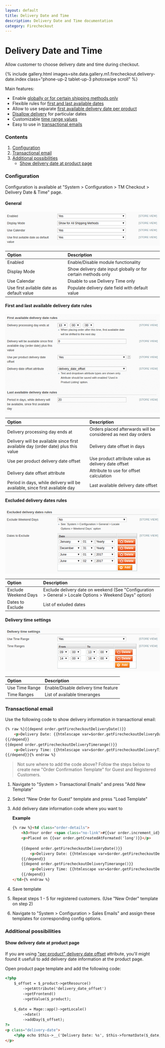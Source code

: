 ```yaml
---
layout: default
title: Delivery Date and Time
description: Delivery Date and Time documentation
category: Firecheckout
---
```


# Delivery Date and Time

Allow customer to choose delivery date and time during checkout.

{% include gallery.html images=site.data.gallery.m1.firecheckout.delivery-date.index class="phone-up-2 tablet-up-3 photoswipe scroll" %}

Main features:

 -  Enable [globally or for certain shipping methods only](#general)
 -  Flexible rules for [first and last available dates](#first-and-last-available-delivery-date-rules)
 -  Allow to use separate [first available delivery date per product](#first-and-last-available-delivery-date-rules)
 -  [Disallow delivery](#excluded-delivery-dates-rules) for particular dates
 -  Customizable [time range values](#delivery-time-settings)
 -  Easy to use in [transactional emails](#transactional-email)

### Contents

 1. [Configuration](#configuration)
 3. [Transactional email](#transactional-email)
 5. [Additional possibilities](#additional-possibilities)
    -  [Show delivery date at product page](#show-delivery-date-at-product-page)

### Configuration

Configuration is available at
"System > Configuration > TM Checkout > Delivery Date &amp; Time" page.

#### General

![General configuration options](/images/m1/firecheckout/delivery-date/configuration/general.png)

Option                                      | Description
:-------------------------------------------|:-----------------------------------
Enabled                                     | Enable/Disable module functionality
Display Mode                                | Show delivery date input globally or for certain methods only
Use Calendar                                | Disable to use Delivery Time only
Use first avilable date as default value    | Populate delivery date field with default value

#### First and last available delivery date rules

![Available delivery date rules](/images/m1/firecheckout/delivery-date/configuration/available-date-rules.png)

Option                                      | Description
:-------------------------------------------|:-----------------------------------
Delivery processing day ends at             | Orders placed afterwards will be considered as next day orders
Delivery will be available since first available day (order date) plus this value | Delivery date offset in days
Use per product delivery date offset        | Use product attribute value as delivery date offset
Delivery date offset attribute              | Attribute to use for offset calculation
Period in days, while delivery will be available, since first available day | Last available delivery date offset

#### Excluded delivery dates rules

![Excluded delivery date rules](/images/m1/firecheckout/delivery-date/configuration/excluded-date-rules.png)

Option                                      | Description
:-------------------------------------------|:-----------------------------------
Exclude Weekend Days                        | Exclude delivery date on weekend (See "Configuration > General > Locale Options > Weekend Days" option)
Dates to Exclude                            | List of exluded dates

#### Delivery time settings

![Delivery time settings](/images/m1/firecheckout/delivery-date/configuration/delivery-time.png)

Option                                      | Description
:-------------------------------------------|:-----------------------------------
Use Time Range                              | Enable/Disable delivery time feature
Time Ranges                                 | List of available timeranges

### Transactional email

Use the following code to show delivery information in transactional email:

```html
{% raw %}{{depend order.getFirecheckoutDeliveryDate()}}
    <p>Delivery Date: {{htmlescape var=$order.getFirecheckoutDeliveryDate()}}</p>
{{/depend}}
{{depend order.getFirecheckoutDeliveryTimerange()}}
    <p>Delivery Time: {{htmlescape var=$order.getFirecheckoutDeliveryTimerange()}}</p>
{{/depend}}{% endraw %}
```

> Not sure where to add the code above? Follow the steps below to create new
> "Order Confirmation Template" for Guest and Registered Customers.

 1. Navigate to "System > Transactional Emails" and press "Add New Template"
 2. Select "New Order for Guest" template and press "Load Template"
 3. Add delivery date information code where you want to

    **Example**

    ```html
    {% raw %}<td class="order-details">
        <h3>Your order <span class="no-link">#{{var order.increment_id}}</span></h3>
        <p>Placed on {{var order.getCreatedAtFormated('long')}}</p>

        {{depend order.getFirecheckoutDeliveryDate()}}
            <p>Delivery Date: {{htmlescape var=$order.getFirecheckoutDeliveryDate()}}</p>
        {{/depend}}
        {{depend order.getFirecheckoutDeliveryTimerange()}}
            <p>Delivery Time: {{htmlescape var=$order.getFirecheckoutDeliveryTimerange()}}</p>
        {{/depend}}
    </td>{% endraw %}
    ```

 4. Save template
 5. Repeat steps 1 - 5 for registered customers. (Use "New Order" template on step 2)
 6. Navigate to "System > Configuration > Sales Emails" and assign these
    templates for corresponding config options.

### Additional possibilities

#### Show delivery date at product page

If you are using
["per product" delivery date offset](#first-and-last-available-delivery-date-rules)
attribute, you'll might found it usefull to add delivery date information
at the product page.

Open product page template and add the following code:

```html
<?php
    $_offset = $_product->getResource()
        ->getAttribute('delivery_date_offset')
        ->getFrontend()
        ->getValue($_product);

    $_date = Mage::app()->getLocale()
        ->date()
        ->addDay($_offset);
?>
<p class="delivery-date">
    <?php echo $this->__('Delivery Date: %s', $this->formatDate($_date, 'long')) ?>
</p>
```
